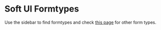 # Soft UI Formtypes
Use the sidebar to find formtypes and check [this page](https://docs.assistantscenter.com/discord-dashboard/v2/methods/create-form-type) for other form types.
